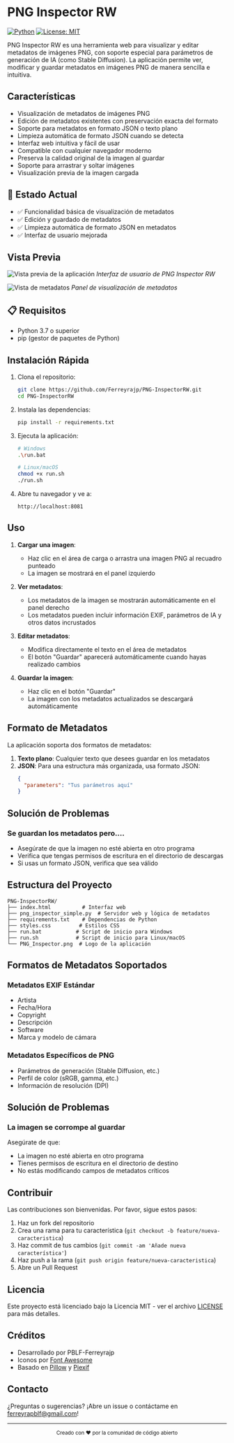 # PNG Inspector RW

[![Python](https://img.shields.io/badge/python-3.7+-blue.svg)](https://www.python.org/downloads/)
[![License: MIT](https://img.shields.io/badge/License-MIT-yellow.svg)](https://opensource.org/licenses/MIT)

PNG Inspector RW es una herramienta web para visualizar y editar metadatos de imágenes PNG, con soporte especial para parámetros de generación de IA (como Stable Diffusion). La aplicación permite ver, modificar y guardar metadatos en imágenes PNG de manera sencilla e intuitiva.

## Características

- Visualización de metadatos de imágenes PNG
- Edición de metadatos existentes con preservación exacta del formato
- Soporte para metadatos en formato JSON o texto plano
- Limpieza automática de formato JSON cuando se detecta
- Interfaz web intuitiva y fácil de usar
- Compatible con cualquier navegador moderno
- Preserva la calidad original de la imagen al guardar
- Soporte para arrastrar y soltar imágenes
- Visualización previa de la imagen cargada

## 🚀 Estado Actual

- ✅ Funcionalidad básica de visualización de metadatos
- ✅ Edición y guardado de metadatos
- ✅ Limpieza automática de formato JSON en metadatos
- ✅ Interfaz de usuario mejorada

## Vista Previa

![Vista previa de la aplicación](Screenshot.png)
*Interfaz de usuario de PNG Inspector RW*

![Vista de metadatos](Screenshot_1.png)
*Panel de visualización de metadatos*

## 📋 Requisitos

- Python 3.7 o superior
- pip (gestor de paquetes de Python)

## Instalación Rápida

1. Clona el repositorio:
   ```bash
   git clone https://github.com/Ferreyrajp/PNG-InspectorRW.git
   cd PNG-InspectorRW
   ```

2. Instala las dependencias:
   ```bash
   pip install -r requirements.txt
   ```

3. Ejecuta la aplicación:
   ```bash
   # Windows
   .\run.bat
   
   # Linux/macOS
   chmod +x run.sh
   ./run.sh
   ```

4. Abre tu navegador y ve a:
   ```
   http://localhost:8081
   ```

## Uso

1. **Cargar una imagen**:
   - Haz clic en el área de carga o arrastra una imagen PNG al recuadro punteado
   - La imagen se mostrará en el panel izquierdo

2. **Ver metadatos**:
   - Los metadatos de la imagen se mostrarán automáticamente en el panel derecho
   - Los metadatos pueden incluir información EXIF, parámetros de IA y otros datos incrustados

3. **Editar metadatos**:
   - Modifica directamente el texto en el área de metadatos
   - El botón "Guardar" aparecerá automáticamente cuando hayas realizado cambios

4. **Guardar la imagen**:
   - Haz clic en el botón "Guardar"
   - La imagen con los metadatos actualizados se descargará automáticamente

## Formato de Metadatos

La aplicación soporta dos formatos de metadatos:

1. **Texto plano**: Cualquier texto que desees guardar en los metadatos
2. **JSON**: Para una estructura más organizada, usa formato JSON:
   ```json
   {
     "parameters": "Tus parámetros aquí"
   }
   ```

## Solución de Problemas

### Se guardan los metadatos pero....
- Asegúrate de que la imagen no esté abierta en otro programa
- Verifica que tengas permisos de escritura en el directorio de descargas
- Si usas un formato JSON, verifica que sea válido

## Estructura del Proyecto

```
PNG-InspectorRW/
├── index.html          # Interfaz web
├── png_inspector_simple.py  # Servidor web y lógica de metadatos
├── requirements.txt    # Dependencias de Python
├── styles.css         # Estilos CSS
├── run.bat           # Script de inicio para Windows
├── run.sh            # Script de inicio para Linux/macOS
└── PNG_Inspector.png  # Logo de la aplicación
```

## Formatos de Metadatos Soportados

### Metadatos EXIF Estándar
- Artista
- Fecha/Hora
- Copyright
- Descripción
- Software
- Marca y modelo de cámara

### Metadatos Específicos de PNG
- Parámetros de generación (Stable Diffusion, etc.)
- Perfil de color (sRGB, gamma, etc.)
- Información de resolución (DPI)

## Solución de Problemas

### La imagen se corrompe al guardar
Asegúrate de que:
- La imagen no esté abierta en otro programa
- Tienes permisos de escritura en el directorio de destino
- No estás modificando campos de metadatos críticos

## Contribuir

Las contribuciones son bienvenidas. Por favor, sigue estos pasos:

1. Haz un fork del repositorio
2. Crea una rama para tu característica (`git checkout -b feature/nueva-caracteristica`)
3. Haz commit de tus cambios (`git commit -am 'Añade nueva característica'`)
4. Haz push a la rama (`git push origin feature/nueva-caracteristica`)
5. Abre un Pull Request

## Licencia

Este proyecto está licenciado bajo la Licencia MIT - ver el archivo [LICENSE](LICENSE) para más detalles.

## Créditos

- Desarrollado por PBLF-Ferreyrajp
- Iconos por [Font Awesome](https://fontawesome.com/)
- Basado en [Pillow](https://python-pillow.org/) y [Piexif](https://pypi.org/project/piexif/)

## Contacto

¿Preguntas o sugerencias? ¡Abre un issue o contáctame en [ferreyrapblf@gmail.com](ferreyrapblf@gmail.com)!

---

<div align="center">
  <sub>Creado con ❤️ por la comunidad de código abierto</sub>
</div>
